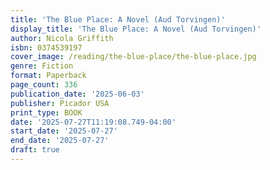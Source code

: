 ```yaml
---
title: 'The Blue Place: A Novel (Aud Torvingen)'
display_title: 'The Blue Place: A Novel (Aud Torvingen)'
author: Nicola Griffith
isbn: 0374539197
cover_image: /reading/the-blue-place/the-blue-place.jpg
genre: Fiction
format: Paperback
page_count: 336
publication_date: '2025-06-03'
publisher: Picador USA
print_type: BOOK
date: '2025-07-27T11:19:08.749-04:00'
start_date: '2025-07-27'
end_date: '2025-07-27'
draft: true
---
```


